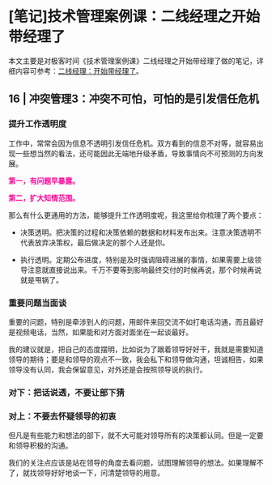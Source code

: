 # [笔记]技术管理案例课：二线经理之开始带经理了


本文主要是对极客时间《技术管理案例课》二线经理之开始带经理了做的笔记，详细内容可参考：[二线经理：开始带经理了](https://time.geekbang.org/column/article/286095)。

## 16 | 冲突管理3：冲突不可怕，可怕的是引发信任危机
### 提升工作透明度
工作中，常常会因为信息不透明引发信任危机。双方看到的信息不对等，就容易出现一些想当然的看法，还可能因此无端地升级矛盾，导致事情向不可预测的方向发展。

<font color=#FF0099>**第一，有问题早暴露。**</font>

<font color=#FF0099>**第二，扩大知情范围。**</font>

那么有什么更通用的方法，能够提升工作透明度呢，我这里给你梳理了两个要点：
- 决策透明。把决策的过程和决策依赖的数据和材料发布出来。注意决策透明不代表放弃决策权，最后做决定的那个人还是你。

- 执行透明。定期公布进度，特别是及时强调阻碍进展的事情，如果需要上级领导注意就直接说出来。千万不要等到影响最终交付的时候再说，那个时候再说就是甩锅了。

### 重要问题当面谈
重要的问题，特别是牵涉到人的问题，用邮件来回交流不如打电话沟通，而且最好是视频电话，当然，如果能和对方面对面坐在一起谈最好。

我的建议就是，把自己的态度摆明，比如说为了跟着领导好好干，我就是需要知道领导的期待；要是和领导的观点不一致，我会私下和领导做沟通，坦诚相告，如果领导没有认同，我会保留意见，对外还是会按照领导说的执行。

### 对下：把话说透，不要让部下猜

### 对上：不要去怀疑领导的初衷
但凡是有些能力和想法的部下，就不大可能对领导所有的决策都认同。但是一定要和领导积极的沟通。

我们的关注点应该是站在领导的角度去看问题，试图理解领导的想法。如果理解不了，就找领导好好地谈一下，问清楚领导的用意。

